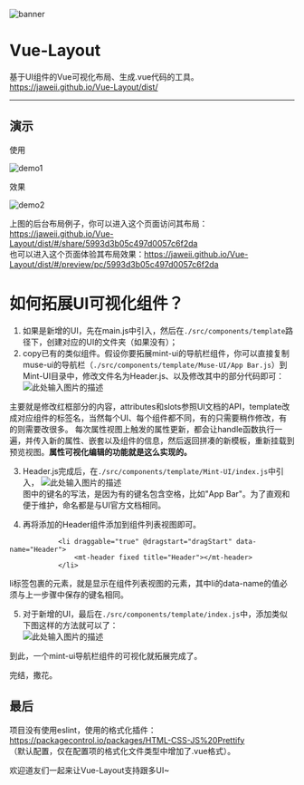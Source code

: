
![banner][1]

Vue-Layout
==

基于UI组件的Vue可视化布局、生成.vue代码的工具。https://jaweii.github.io/Vue-Layout/dist/  

----------

演示
--

使用

![demo1][2]

效果


![demo2][3]

上图的后台布局例子，你可以进入这个页面访问其布局：https://jaweii.github.io/Vue-Layout/dist/#/share/5993d3b05c497d0057c6f2da  
也可以进入这个页面体验其布局效果：https://jaweii.github.io/Vue-Layout/dist/#/preview/pc/5993d3b05c497d0057c6f2da

如何拓展UI可视化组件？
==

 1. 如果是新增的UI，先在main.js中引入，然后在`./src/components/template`路径下，创建对应的UI的文件夹（如果没有）；
 2. copy已有的类似组件。假设你要拓展mint-ui的导航栏组件，你可以直接复制muse-ui的导航栏（`./src/components/template/Muse-UI/App Bar.js`）到Mint-UI目录中，修改文件名为Header.js、以及修改其中的部分代码即可：  
 ![此处输入图片的描述][4]

  主要就是修改红框部分的内容，attributes和slots参照UI文档的API，template改成对应组件的标签名，当然每个UI、每个组件都不同，有的只需要稍作修改，有的则需要改很多。
每次属性视图上触发的属性更新，都会让handle函数执行一遍，并传入新的属性、嵌套以及组件的信息，然后返回拼凑的新模板，重新挂载到预览视图。**属性可视化编辑的功能就是这么实现的。**
 
 3. Header.js完成后，在`./src/components/template/Mint-UI/index.js`中引入，
![此处输入图片的描述][5]  
图中的键名的写法，是因为有的键名包含空格，比如"App Bar"。为了直观和便于维护，命名都是与UI官方文档相同。
 
 4. 再将添加的Header组件添加到组件列表视图即可。

> 
                <li draggable="true" @dragstart="dragStart" data-name="Header">
                    <mt-header fixed title="Header"></mt-header>
                </li>


li标签包裹的元素，就是显示在组件列表视图的元素，其中li的data-name的值必须与上一步骤中保存的键名相同。  

5. 对于新增的UI，最后在`./src/components/template/index.js`中，添加类似下图这样的方法就可以了：    
![此处输入图片的描述][6]  


到此，一个mint-ui导航栏组件的可视化就拓展完成了。

完结，撒花。

 


最后
--

项目没有使用eslint，使用的格式化插件：https://packagecontrol.io/packages/HTML-CSS-JS%20Prettify  
（默认配置，仅在配置项的格式化文件类型中增加了.vue格式）。

欢迎道友们一起来让Vue-Layout支持跟多UI~

  [1]: https://raw.githubusercontent.com/jaweii/Vue-Layout/master/static/banner.JPG
  [2]: https://raw.githubusercontent.com/jaweii/Vue-Layout/master/static/demo1.gif
  [3]: https://raw.githubusercontent.com/jaweii/Vue-Layout/master/static/demo2.gif

  [4]: https://raw.githubusercontent.com/jaweii/Vue-Layout/master/docs/images/App%20Bar1.png
  [5]: https://raw.githubusercontent.com/jaweii/Vue-Layout/master/docs/images/Header%201.png
  [6]: https://raw.githubusercontent.com/jaweii/Vue-Layout/master/docs/images/getTemplte.png
 